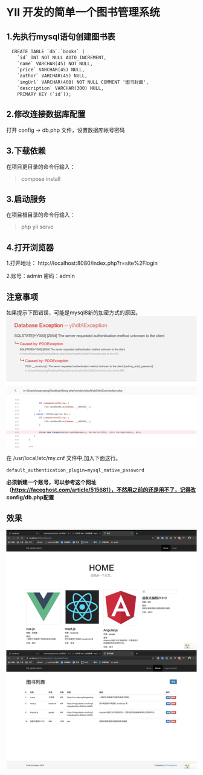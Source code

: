 # **YII 开发的简单一个图书管理系统** 

## **1.先执行mysql语句创建图书表**
```
  CREATE TABLE `db`.`books` (
    `id` INT NOT NULL AUTO_INCREMENT,
    `name` VARCHAR(45) NOT NULL,
    `price` VARCHAR(45) NULL,
    `author` VARCHAR(45) NULL,
    `imgUrl` VARCHAR(400) NOT NULL COMMENT '图书封面',
    `description` VARCHAR(300) NULL,
    PRIMARY KEY (`id`));
```
## **2.修改连接数据库配置**
打开 config -> db.php 文件，设置数据库帐号密码

## **3.下载依赖**
在项目更目录的命令行输入：
> compose install

## **3.启动服务**
在项目根目录的命令行输入：
> php yii serve

## **4.打开浏览器**
1.打开地址： http://localhost:8080/index.php?r=site%2Flogin

2.账号：admin  密码：admin


## 注意事项
如果提示下图错误，可能是mysql8新的加密方式的原因。
![连接数据库错误](mysql-err.png)

在 /usr/local/etc/my.cnf 文件中,加入下面这行。
```
default_authentication_plugin=mysql_native_password
```

**必须新建一个账号，可以参考这个网址（https://faceghost.com/article/515681），不然用之前的还是用不了，记得改 config/db.php配置**



## 效果
![主页](demo1.png)
![管理](demo2.png)